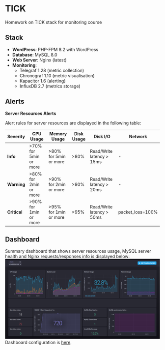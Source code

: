 # TICK

Homework on TICK stack for monitoring course
## Stack

- **WordPress**: PHP-FPM 8.2 with WordPress
- **Database**: MySQL 8.0
- **Web Server**: Nginx (latest)
- **Monitoring**:
  - Telegraf 1.28 (metric collection)
  - Chronograf 1.10 (metric visualisation)
  - Kapacitor 1.6 (alerting)
  - InfluxDB 2.7 (metrics storage)

## Alerts

**Server Resources Alerts**

Alert rules for server resources are displayed in the following table:

| Severity | CPU Usage | Memory Usage | Disk Usage | Disk I/O | Network |
|---|---|---|---|---|---|
| **Info** |  >70% for 5min or more | >80% for 5min or more | >80% | Read/Write latency > 15ms | -
| **Warning** | >80% for 2min or more | >90% for 2min or more | >90% | Read/Write latency > 20ms | -
| **Critical** | >90% for 1min or more | >95% for 1min or more | >95% | Read/Write latency > 50ms | packet_loss=100%

## Dashboard

Summary dashboard that shows server resources usage, MySQL server health and Nginx requests/responses info is displayed below:
![Dashboard](docs/dashboard.png)
Dashboard configuration is [here](dashboard.json).
